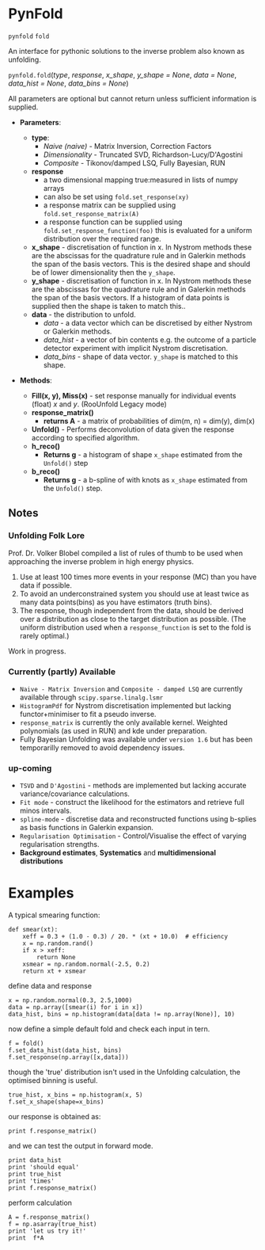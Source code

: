 # PynFold
``pynfold`` ``fold``

An interface for pythonic solutions to the inverse problem also known as unfolding. 

``pynfold.fold``(*type*, *response*, *x_shape*, *y_shape = None*,
			 *data = None*, *data_hist = None*, *data_bins = None*)

All parameters are optional but cannot return unless sufficient information is supplied.

- **Parameters**:
  - **type**: 
    * *Naive (naive)* - Matrix Inversion, Correction Factors
    * *Dimensionality* - Truncated SVD, Richardson-Lucy/D'Agostini
    * *Composite* - Tikonov/damped LSQ, Fully Bayesian, RUN
  - **response**
    * a two dimensional mapping true:measured in lists of numpy arrays
    * can also be set using ``fold.set_response(xy)``
    * a response matrix can be supplied using ``fold.set_response_matrix(A)``
    * a response function can be supplied using ``fold.set_response_function(foo)`` this is evaluated for a uniform distribution over the required range. 
  - **x_shape** - discretisation of function in x. In Nystrom methods these are the abscissas for the quadrature rule and in Galerkin methods the span of the basis vectors. This is the desired shape and should be of lower dimensionality then the ``y_shape``.
  - **y_shape** - discretisation of function in x. In Nystrom methods these are the abscissas for the quadrature rule and in Galerkin methods the span of the basis vectors. If a histogram of data points is supplied then the shape is taken to match this..
  - **data** - the distribution to unfold.
    * *data* - a data vector which can be discretised by either Nystrom or Galerkin methods.
    * *data_hist* - a vector of bin contents e.g. the outcome of a particle detector experiment with implicit Nystrom discretisation. 
    * *data_bins* - shape of data vector. ``y_shape`` is matched to this shape.

- **Methods**:
  - **Fill(x, y), Miss(x)** - set response manually for individual events (float) *x* and *y*. (RooUnfold Legacy mode)
  - **response_matrix()** 
    - **returns A** - a matrix of probabilities of dim(m, n) = dim(y), dim(x)
  - **Unfold()** - Performs deconvolution of data given the response according to specified algorithm.
  - **h_reco()**
    * **Returns g** - a histogram of shape ``x_shape`` estimated from the ``Unfold()`` step
  - **b_reco()**
    * **Returns g** - a b-spline of with knots as ``x_shape`` estimated from the ``Unfold()`` step.

## Notes

### Unfolding Folk Lore
Prof. Dr. Volker Blobel compiled a list of rules of thumb to be used when approaching the inverse problem in high energy physics. 

1. Use at least 100 times more events in your response (MC) than you have data if possible.
2. To avoid an underconstrained system you should use at least twice as many data points(bins) as you have estimators (truth bins).
3. The response, though independent from the data, should be derived over a distribution as close to the target distribution as possible. (The uniform distribution used when a `response_function` is set to the fold is rarely optimal.)

Work in progress. 

### Currently (partly) Available

- ``Naive - Matrix Inversion`` and ``Composite - damped LSQ`` are currently available through ``scipy.sparse.linalg.lsmr``
- ``HistogramPdf`` for Nystrom discretisation implemented but lacking functor+minimiser to fit a pseudo inverse.
- ``response_matrix`` is currently the only available kernel. Weighted polynomials (as used in RUN) and kde under preparation. 
- Fully Bayesian Unfolding was available under ``version 1.6`` but has been temporarilly removed to avoid dependency issues. 

### up-coming

- ``TSVD`` and ``D'Agostini`` - methods are implemented but lacking accurate variance/covariance calculations.
- ``Fit mode`` - construct the likelihood for the estimators and retrieve full minos intervals.
- ``spline-mode`` - discretise data and reconstructed functions using b-splies as basis functions in Galerkin expansion. 
- ``Regularisation Optimisation`` - Control/Visualise the effect of varying regularisation strengths.
- **Background estimates**, **Systematics** and **multidimensional distributions**

# Examples

A typical smearing function:
```
def smear(xt):
    xeff = 0.3 + (1.0 - 0.3) / 20. * (xt + 10.0)  # efficiency                                                     
    x = np.random.rand()
    if x > xeff:
        return None
    xsmear = np.random.normal(-2.5, 0.2)
    return xt + xsmear
```

define data and response
```
x = np.random.normal(0.3, 2.5,1000)
data = np.array([smear(i) for i in x])
data_hist, bins = np.histogram(data[data != np.array(None)], 10)
```

now define a simple default fold and check each input in tern.
```
f = fold()
f.set_data_hist(data_hist, bins)
f.set_response(np.array([x,data]))
```

though the 'true' distribution isn't used in the Unfolding calculation, the optimised binning is useful.
```
true_hist, x_bins = np.histogram(x, 5)
f.set_x_shape(shape=x_bins)
```
our response is obtained as:
```
print f.response_matrix()
```

and we can test the output in forward mode.
```
print data_hist
print 'should equal'
print true_hist
print 'times'
print f.response_matrix()
```
perform calculation
```
A = f.response_matrix()
f = np.asarray(true_hist)
print 'let us try it!'
print  f*A
```